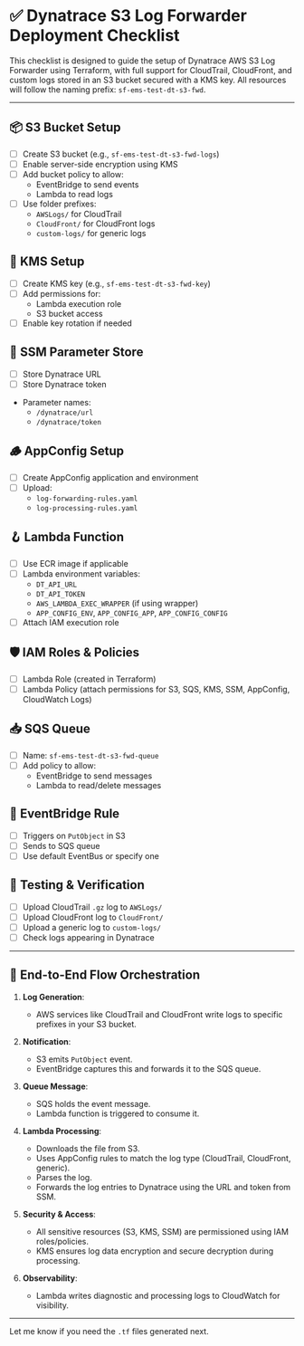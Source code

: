 
# ✅ Dynatrace S3 Log Forwarder Deployment Checklist

This checklist is designed to guide the setup of Dynatrace AWS S3 Log Forwarder using Terraform, with full support for CloudTrail, CloudFront, and custom logs stored in an S3 bucket secured with a KMS key. All resources will follow the naming prefix: `sf-ems-test-dt-s3-fwd`.

---

## 📦 S3 Bucket Setup

- [ ] Create S3 bucket (e.g., `sf-ems-test-dt-s3-fwd-logs`)
- [ ] Enable server-side encryption using KMS
- [ ] Add bucket policy to allow:
  - EventBridge to send events
  - Lambda to read logs
- [ ] Use folder prefixes:
  - `AWSLogs/` for CloudTrail
  - `CloudFront/` for CloudFront logs
  - `custom-logs/` for generic logs

## 🔐 KMS Setup

- [ ] Create KMS key (e.g., `sf-ems-test-dt-s3-fwd-key`)
- [ ] Add permissions for:
  - Lambda execution role
  - S3 bucket access
- [ ] Enable key rotation if needed

## 🧾 SSM Parameter Store

- [ ] Store Dynatrace URL
- [ ] Store Dynatrace token
- Parameter names:
  - `/dynatrace/url`
  - `/dynatrace/token`

## 🪵 AppConfig Setup

- [ ] Create AppConfig application and environment
- [ ] Upload:
  - `log-forwarding-rules.yaml`
  - `log-processing-rules.yaml`

## 🪝 Lambda Function

- [ ] Use ECR image if applicable
- [ ] Lambda environment variables:
  - `DT_API_URL`
  - `DT_API_TOKEN`
  - `AWS_LAMBDA_EXEC_WRAPPER` (if using wrapper)
  - `APP_CONFIG_ENV`, `APP_CONFIG_APP`, `APP_CONFIG_CONFIG`
- [ ] Attach IAM execution role

## 🛡️ IAM Roles & Policies

- [ ] Lambda Role (created in Terraform)
- [ ] Lambda Policy (attach permissions for S3, SQS, KMS, SSM, AppConfig, CloudWatch Logs)

## 📥 SQS Queue

- [ ] Name: `sf-ems-test-dt-s3-fwd-queue`
- [ ] Add policy to allow:
  - EventBridge to send messages
  - Lambda to read/delete messages

## 🔔 EventBridge Rule

- [ ] Triggers on `PutObject` in S3
- [ ] Sends to SQS queue
- [ ] Use default EventBus or specify one

## 🧪 Testing & Verification

- [ ] Upload CloudTrail `.gz` log to `AWSLogs/`
- [ ] Upload CloudFront log to `CloudFront/`
- [ ] Upload a generic log to `custom-logs/`
- [ ] Check logs appearing in Dynatrace

---

## 🔄 End-to-End Flow Orchestration

1. **Log Generation**:
   - AWS services like CloudTrail and CloudFront write logs to specific prefixes in your S3 bucket.

2. **Notification**:
   - S3 emits `PutObject` event.
   - EventBridge captures this and forwards it to the SQS queue.

3. **Queue Message**:
   - SQS holds the event message.
   - Lambda function is triggered to consume it.

4. **Lambda Processing**:
   - Downloads the file from S3.
   - Uses AppConfig rules to match the log type (CloudTrail, CloudFront, generic).
   - Parses the log.
   - Forwards the log entries to Dynatrace using the URL and token from SSM.

5. **Security & Access**:
   - All sensitive resources (S3, KMS, SSM) are permissioned using IAM roles/policies.
   - KMS ensures log data encryption and secure decryption during processing.

6. **Observability**:
   - Lambda writes diagnostic and processing logs to CloudWatch for visibility.

---

Let me know if you need the `.tf` files generated next.
